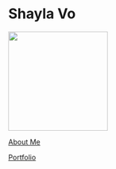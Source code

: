 # Shayla Vo
 <img src="https://github.com/shayvo/shaylaPortfolio/assets/115673647/1dbfa9d3-8814-4bf9-afbc-bf0e76ef26f2" width="200" height="200"> 
 
[About Me](./aboutMe-page.md)

[Portfolio](./portfolio-page.md)
